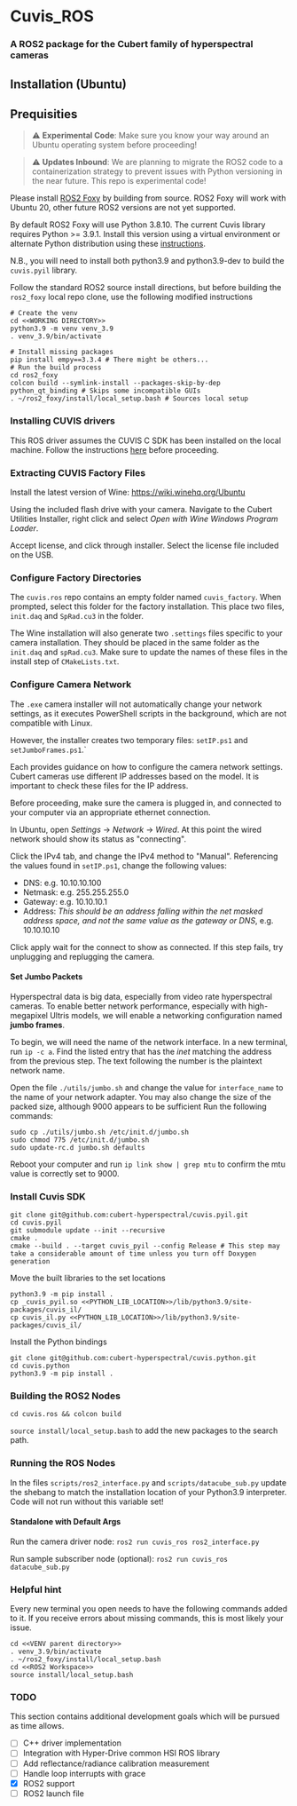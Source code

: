 # Cuvis_ROS

### A ROS2 package for the Cubert family of hyperspectral cameras

## Installation (Ubuntu)

## Prequisities


> :warning: **Experimental Code**: Make sure you know your way around an Ubuntu operating system before proceeding!

> :warning: **Updates Inbound**: We are planning to migrate the ROS2 code to a containerization strategy to prevent issues with Python versioning in the near future. This repo is experimental code!

Please install [ROS2 Foxy](https://docs.ros.org/en/foxy/Installation/Ubuntu-Install-Debians.html) by building from source. ROS2 Foxy will work with Ubuntu 20, other future ROS2 versions are not yet supported.

By default ROS2 Foxy will use Python 3.8.10. The current Cuvis library requires Python >= 3.9.1. Install this version using a virtual environment or alternate Python distribution using these [instructions](https://linuxize.com/post/how-to-install-python-3-9-on-ubuntu-20-04/).

N.B., you will need to install both python3.9 and python3.9-dev to build the `cuvis.pyil` library.

Follow the standard ROS2 source install directions, but before building the `ros2_foxy` local repo clone, use the following modified instructions

```
# Create the venv
cd <<WORKING DIRECTORY>>
python3.9 -m venv venv_3.9
. venv_3.9/bin/activate

# Install missing packages
pip install empy==3.3.4 # There might be others...
# Run the build process
cd ros2_foxy
colcon build --symlink-install --packages-skip-by-dep python_qt_binding # Skips some incompatible GUIs
. ~/ros2_foxy/install/local_setup.bash # Sources local setup
```

### Installing CUVIS drivers

This ROS driver assumes the CUVIS C SDK has been installed on the local machine. Follow the instructions [here](https://cloud.cubert-gmbh.de/index.php/s/m1WfR66TjcGl96z) before proceeding.

### Extracting CUVIS Factory Files

Install the latest version of Wine: https://wiki.winehq.org/Ubuntu

Using the included flash drive with your camera. Navigate to the Cubert Utilities Installer, right click and select _Open with Wine Windows Program Loader_.

Accept license, and click through installer. Select the license file included on the USB.

### Configure Factory Directories

The `cuvis.ros` repo contains an empty folder named `cuvis_factory`. When prompted, select this folder for the factory installation. This place two files, `init.daq` and `SpRad.cu3` in the folder.

The Wine installation will also generate two `.settings` files specific to your camera installation. They should be placed in the same folder as the `init.daq` and `spRad.cu3`. Make sure to update the names of these files in the install step of `CMakeLists.txt`.

### Configure Camera Network

The `.exe` camera installer will not automatically change your network settings, as it executes PowerShell scripts in the background, which are not compatible with Linux.

However, the installer creates two temporary files: `setIP.ps1` and `setJumboFrames.ps1`.`

Each provides guidance on how to configure the camera network settings. Cubert cameras use different IP addresses based on the model. It is important to check these files for the IP address.

Before proceeding, make sure the camera is plugged in, and connected to your computer via an appropriate ethernet connection.

In Ubuntu, open *Settings* -> *Network* -> *Wired*. At this point the wired network should show its status as "connecting".

Click the IPv4 tab, and change the IPv4 method to "Manual". Referencing the values found in `setIP.ps1`, change the following values:

- DNS: e.g. 10.10.10.100
- Netmask: e.g. 255.255.255.0
- Gateway: e.g. 10.10.10.1
- Address: *This should be an address falling within the net masked address space, and not the same value as the gateway or DNS*, e.g. 10.10.10.10


Click apply wait for the connect to show as connected. If this step fails, try unplugging and replugging the camera.

#### Set Jumbo Packets

Hyperspectral data is big data, especially from video rate hyperspectral cameras. To enable better network performance, especially with high-megapixel Ultris models, we will enable a networking configuration named **jumbo frames**.

To begin, we will need the name of the network interface. In a new terminal, run `ip -c a`. Find the listed entry that has the *inet* matching the address from the previous step. The text following the number is the plaintext network name.

Open the file `./utils/jumbo.sh` and change the value for `interface_name` to the name of your network adapter. You may also change the size of the packed size, although 9000 appears to be sufficient Run the following commands:

```
sudo cp ./utils/jumbo.sh /etc/init.d/jumbo.sh
sudo chmod 775 /etc/init.d/jumbo.sh
sudo update-rc.d jumbo.sh defaults
```
Reboot your computer and run `ip link show | grep mtu` to confirm the mtu value is correctly set to 9000.

### Install Cuvis SDK
```
git clone git@github.com:cubert-hyperspectral/cuvis.pyil.git
cd cuvis.pyil
git submodule update --init --recursive
cmake .
cmake --build . --target cuvis_pyil --config Release # This step may take a considerable amount of time unless you turn off Doxygen generation
```
Move the built libraries to the set locations

```
python3.9 -m pip install .
cp _cuvis_pyil.so <<PYTHON_LIB_LOCATION>>/lib/python3.9/site-packages/cuvis_il/
cp cuvis_il.py <<PYTHON_LIB_LOCATION>>/lib/python3.9/site-packages/cuvis_il/
```
Install the Python bindings

```
git clone git@github.com:cubert-hyperspectral/cuvis.python.git
cd cuvis.python
python3.9 -m pip install .
```

### Building the ROS2 Nodes

`cd cuvis.ros && colcon build`

`source install/local_setup.bash` to add the new packages to the search path.

### Running the ROS Nodes

In the files `scripts/ros2_interface.py` and `scripts/datacube_sub.py` update the shebang to match the installation location of your Python3.9 interpreter. Code will not run without this variable set!

#### Standalone with Default Args

Run the camera driver node:
`ros2 run cuvis_ros ros2_interface.py`

Run sample subscriber node (optional): `ros2 run cuvis_ros datacube_sub.py`

### Helpful hint

Every new terminal you open needs to have the following commands added to it. If you receive errors about missing commands, this is most likely your issue.

```
cd <<VENV parent directory>>
. venv_3.9/bin/activate
. ~/ros2_foxy/install/local_setup.bash 
cd <<ROS2 Workspace>>
source install/local_setup.bash
```
### TODO

This section contains additional development goals which will be pursued as time allows.

- [ ] C++ driver implementation
- [ ] Integration with Hyper-Drive common HSI ROS library
- [ ] Add reflectance/radiance calibration measurement
- [ ] Handle loop interrupts with grace
- [X] ROS2 support
- [ ] ROS2 launch file